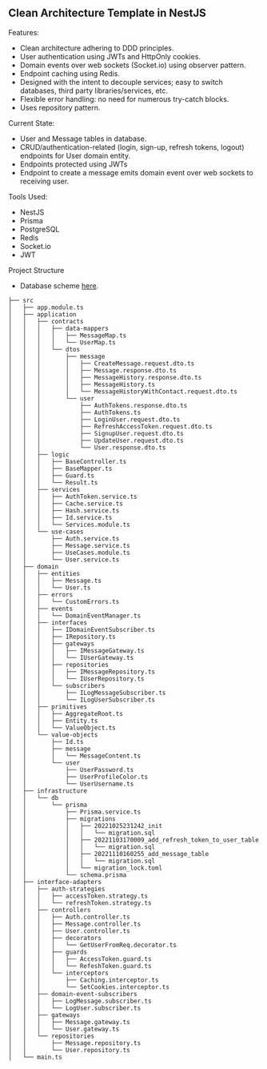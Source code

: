 ## Clean Architecture Template in NestJS

Features:
- Clean architecture adhering to DDD principles.
- User authentication using JWTs and HttpOnly cookies.
- Domain events over web sockets (Socket.io) using observer pattern.
- Endpoint caching using Redis.
- Designed with the intent to decouple services; easy to switch databases, third party libraries/services, etc.
- Flexible error handling: no need for numerous try-catch blocks.
- Uses repository pattern.

Current State:
- User and Message tables in database.
- CRUD/authentication-related (login, sign-up, refresh tokens, logout) endpoints for User domain entity.
- Endpoints protected using JWTs
- Endpoint to create a message emits domain event over web sockets to receiving user.

Tools Used:
- NestJS
- Prisma
- PostgreSQL
- Redis
- Socket.io
- JWT

Project Structure

- Database scheme [here](src/infrastructure/db/prisma/schema.prisma).

```
├── src
│   ├── app.module.ts
│   ├── application
│   │   ├── contracts
│   │   │   ├── data-mappers
│   │   │   │   ├── MessageMap.ts
│   │   │   │   └── UserMap.ts
│   │   │   └── dtos
│   │   │       ├── message
│   │   │       │   ├── CreateMessage.request.dto.ts
│   │   │       │   ├── Message.response.dto.ts
│   │   │       │   ├── MessageHistory.response.dto.ts
│   │   │       │   ├── MessageHistory.ts
│   │   │       │   └── MessageHistoryWithContact.request.dto.ts
│   │   │       └── user
│   │   │           ├── AuthTokens.response.dto.ts
│   │   │           ├── AuthTokens.ts
│   │   │           ├── LoginUser.request.dto.ts
│   │   │           ├── RefreshAccessToken.request.dto.ts
│   │   │           ├── SignupUser.request.dto.ts
│   │   │           ├── UpdateUser.request.dto.ts
│   │   │           └── User.response.dto.ts
│   │   ├── logic
│   │   │   ├── BaseController.ts
│   │   │   ├── BaseMapper.ts
│   │   │   ├── Guard.ts
│   │   │   └── Result.ts
│   │   ├── services
│   │   │   ├── AuthToken.service.ts
│   │   │   ├── Cache.service.ts
│   │   │   ├── Hash.service.ts
│   │   │   ├── Id.service.ts
│   │   │   └── Services.module.ts
│   │   └── use-cases
│   │       ├── Auth.service.ts
│   │       ├── Message.service.ts
│   │       ├── UseCases.module.ts
│   │       └── User.service.ts
│   ├── domain
│   │   ├── entities
│   │   │   ├── Message.ts
│   │   │   └── User.ts
│   │   ├── errors
│   │   │   └── CustomErrors.ts
│   │   ├── events
│   │   │   └── DomainEventManager.ts
│   │   ├── interfaces
│   │   │   ├── IDomainEventSubscriber.ts
│   │   │   ├── IRepository.ts
│   │   │   ├── gateways
│   │   │   │   ├── IMessageGateway.ts
│   │   │   │   └── IUserGateway.ts
│   │   │   ├── repositories
│   │   │   │   ├── IMessageRepository.ts
│   │   │   │   └── IUserRepository.ts
│   │   │   └── subscribers
│   │   │       ├── ILogMessageSubscriber.ts
│   │   │       └── ILogUserSubscriber.ts
│   │   ├── primitives
│   │   │   ├── AggregateRoot.ts
│   │   │   ├── Entity.ts
│   │   │   └── ValueObject.ts
│   │   └── value-objects
│   │       ├── Id.ts
│   │       ├── message
│   │       │   └── MessageContent.ts
│   │       └── user
│   │           ├── UserPassword.ts
│   │           ├── UserProfileColor.ts
│   │           └── UserUsername.ts
│   ├── infrastructure
│   │   └── db
│   │       └── prisma
│   │           ├── Prisma.service.ts
│   │           ├── migrations
│   │           │   ├── 20221025231242_init
│   │           │   │   └── migration.sql
│   │           │   ├── 20221103170009_add_refresh_token_to_user_table
│   │           │   │   └── migration.sql
│   │           │   ├── 20221110160255_add_message_table
│   │           │   │   └── migration.sql
│   │           │   └── migration_lock.toml
│   │           └── schema.prisma
│   ├── interface-adapters
│   │   ├── auth-strategies
│   │   │   ├── accessToken.strategy.ts
│   │   │   └── refreshToken.strategy.ts
│   │   ├── controllers
│   │   │   ├── Auth.controller.ts
│   │   │   ├── Message.controller.ts
│   │   │   ├── User.controller.ts
│   │   │   ├── decorators
│   │   │   │   └── GetUserFromReq.decorator.ts
│   │   │   ├── guards
│   │   │   │   ├── AccessToken.guard.ts
│   │   │   │   └── RefeshToken.guard.ts
│   │   │   └── interceptors
│   │   │       ├── Caching.interceptor.ts
│   │   │       └── SetCookies.interceptor.ts
│   │   ├── domain-event-subscribers
│   │   │   ├── LogMessage.subscriber.ts
│   │   │   └── LogUser.subscriber.ts
│   │   ├── gateways
│   │   │   ├── Message.gateway.ts
│   │   │   └── User.gateway.ts
│   │   └── repositories
│   │       ├── Message.repository.ts
│   │       └── User.repository.ts
│   └── main.ts
```
